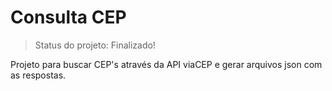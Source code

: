 # Consulta CEP

> Status do projeto: Finalizado!

Projeto para buscar CEP's através da API viaCEP e gerar arquivos json com as respostas.
